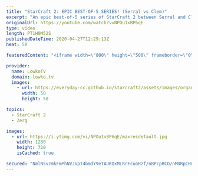 ```yaml
---
title: "StarCraft 2: EPIC BEST-OF-5 SERIES! (Serral vs Clem)"
excerpt: "An epic best-of-5 series of StarCraft 2 between Serral and Clem. Serral is widely considered to be the strongest SC2 professional gamer in the world. Clem is one of the best Terran players in the world and he's continously getting better. In this video they face off against each other in a series of"
originalUrl: https://youtube.com/watch?v=NPOu1xBP6qE
type: video
length: PT1H9M52S
publishedDateTime: 2020-04-27T12:29:13Z
heat: 50

featuredContent: "<iframe width=\"800\" height=\"500\" frameborder=\"0\" src=\"https://www.youtube.com/embed/NPOu1xBP6qE\" allow=\"accelerometer; autoplay; encrypted-media; gyroscope; picture-in-picture\" allowfullscreen></iframe>"

provider:
  name: LowkoTV
  domain: lowko.tv
  images:
    - url: https://everyday-cc.github.io/starcraft2/assets/images/organizations/lowko.tv-50x50.jpg
      width: 50
      height: 50

topics:
  - StarCraft 2
  - Zerg

images:
  - url: https://i.ytimg.com/vi/NPOu1xBP6qE/maxresdefault.jpg
    width: 1280
    height: 720
    isCached: true

secured: "NmlN5vzmkFmPhNVJVpT4bmdY9eTAUKOxMLRrFcuoHzf/nBPcpRCO/nMDRpCHmEI6A8XR/KzGuMDDEcviABDkpM8GNssu7nMp+BDKrlf8VlyeEn5Jbtd5u64aaQjW4kfzTzdYKZYPjNxuuJPHOYJ0JL//CymN7GRBy0pZ8KsAdvqnOvE3kxX8vSsaFK0AYGBd0jvCNsM1z5IO7hC1yP8c5WB0+YoWLIOHoDVqQkgfmR4Lfitki23MbLcdW5T0QsD28ICzaA2IcLAWcBjaJjLTmxDSrIUuVRyuOpW3tAGxPinMwkrMhnTfNI9iQduJCD+Hyrb/sN9d4mnT03GTSnba+4Uz9J0L00UW3aaOfaYxkJTCi0D2vt13ru60D33K2WBJ2F26+eshfhhBU9eaQeif4OM9F9yhbS0sU5qhwo2A7mipx1VrfPr2UYc6GY90q5AW;h6hPf1Tu8j/MCEUrnpPUzA=="
---
```


